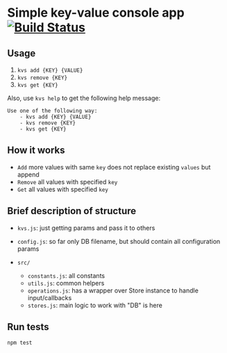 # Simple key-value console app [![Build Status](https://travis-ci.com/haskone/dummy_kvs_node.svg?branch=master)](https://travis-ci.com/haskone/dummy_kvs_node)

## Usage

1. `kvs add {KEY} {VALUE}`
2. `kvs remove {KEY}`
3. `kvs get {KEY}`

Also, use `kvs help` to get the following help message:

```
Use one of the following way:
    - kvs add {KEY} {VALUE}
    - kvs remove {KEY}
    - kvs get {KEY}
```

## How it works

- `Add` more values with same `key` does not replace existing `values` but append
- `Remove` all values with specified `key`
- `Get` all values with specified `key`

## Brief description of structure

- `kvs.js`: just getting params and pass it to others
- `config.js`: so far only DB filename, but should contain all configuration params

- `src/`
    - `constants.js`: all constants
    - `utils.js`: common helpers
    - `operations.js`: has a wrapper over Store instance to handle input/callbacks
    - `stores.js`: main logic to work with "DB" is here

## Run tests

`npm test`
